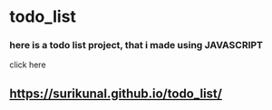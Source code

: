 # todo_list
### here is a todo list project, that i made using JAVASCRIPT

click here
## https://surikunal.github.io/todo_list/
